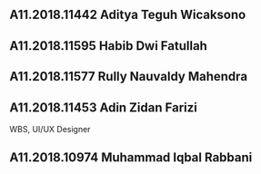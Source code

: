 ## A11.2018.11442	Aditya Teguh Wicaksono
## A11.2018.11595	Habib Dwi Fatullah 
## A11.2018.11577	Rully Nauvaldy Mahendra
## A11.2018.11453	Adin Zidan Farizi
WBS, UI/UX Designer
## A11.2018.10974	Muhammad Iqbal Rabbani

